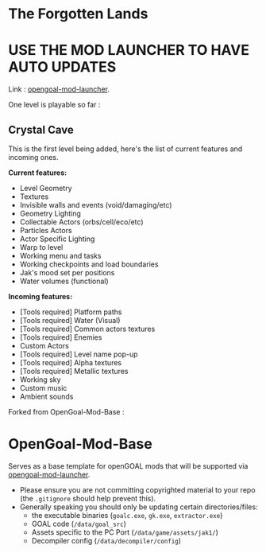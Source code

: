 # The Forgotten Lands

# USE THE MOD LAUNCHER TO HAVE AUTO UPDATES
Link : [opengoal-mod-launcher](https://opengoal-unofficial-mods.github.io/download.html).

One level is playable so far :

## Crystal Cave
This is the first level being added, here's the list of current features and incoming ones.

**Current features:**
 - Level Geometry
 - Textures
 - Invisible walls and events (void/damaging/etc)
 - Geometry Lighting
 - Collectable Actors (orbs/cell/eco/etc)
 - Particles Actors
 - Actor Specific Lighting
 - Warp to level
 - Working menu and tasks
 - Working checkpoints and load boundaries
 - Jak's mood set per positions
 - Water volumes (functional)

**Incoming features:**
- [Tools required] Platform paths 
- [Tools required] Water (Visual)
- [Tools required] Common actors textures
- [Tools required] Enemies
- Custom Actors
- [Tools required] Level name pop-up
- [Tools required] Alpha textures
- [Tools required] Metallic textures
- Working sky
- Custom music
- Ambient sounds

Forked from OpenGoal-Mod-Base :
# OpenGoal-Mod-Base
Serves as a base template for openGOAL mods that will be supported via [opengoal-mod-launcher](https://opengoal-unofficial-mods.github.io/download.html).

- Please ensure you are not committing copyrighted material to your repo (the `.gitignore` should help prevent this). 
- Generally speaking you should only be updating certain directories/files:
  - the executable binaries (`goalc.exe`, `gk.exe`, `extractor.exe`)
  - GOAL code (`/data/goal_src`)
  - Assets specific to the PC Port (`/data/game/assets/jak1/`)
  - Decompiler config (`/data/decompiler/config`)
